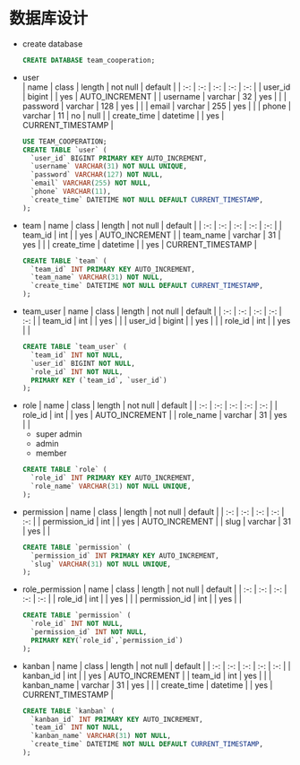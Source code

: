 # 数据库设计
* create database
  ```sql
  CREATE DATABASE team_cooperation;
  ```
* user  
  | name | class | length | not null | default |
  | :-: | :-: | :-: | :-: | :-: |
  | user_id | bigint |  | yes | AUTO_INCREMENT |
  | username | varchar | 32 | yes | |
  | password | varchar | 128 | yes | |
  | email | varchar | 255 | yes | |
  | phone | varchar | 11 | no | null |
  | create_time | datetime | | yes | CURRENT_TIMESTAMP |
  ```sql
  USE TEAM_COOPERATION;
  CREATE TABLE `user` (
    `user_id` BIGINT PRIMARY KEY AUTO_INCREMENT,
    `username` VARCHAR(31) NOT NULL UNIQUE,
    `password` VARCHAR(127) NOT NULL,
    `email` VARCHAR(255) NOT NULL,
    `phone` VARCHAR(11),
    `create_time` DATETIME NOT NULL DEFAULT CURRENT_TIMESTAMP,
  );
  ```
* team
  | name | class | length | not null | default |
  | :-: | :-: | :-: | :-: | :-: |
  | team_id | int |  | yes | AUTO_INCREMENT |
  | team_name | varchar | 31 | yes |  |
  | create_time | datetime | | yes | CURRENT_TIMESTAMP |
  ```sql
  CREATE TABLE `team` (
    `team_id` INT PRIMARY KEY AUTO_INCREMENT,
    `team_name` VARCHAR(31) NOT NULL,
    `create_time` DATETIME NOT NULL DEFAULT CURRENT_TIMESTAMP,
  );
  ```
* team_user
  | name | class | length | not null | default |
  | :-: | :-: | :-: | :-: | :-: |
  | team_id | int |  | yes |  |
  | user_id | bigint |  | yes |  |
  | role_id | int |  | yes |  |
  ```sql
  CREATE TABLE `team_user` (
    `team_id` INT NOT NULL,
    `user_id` BIGINT NOT NULL,
    `role_id` INT NOT NULL,
    PRIMARY KEY (`team_id`, `user_id`)
  );
  ```
* role
  | name | class | length | not null | default |
  | :-: | :-: | :-: | :-: | :-: |
  | role_id | int | | yes | AUTO_INCREMENT |
  | role_name | varchar | 31 | yes | |
  * super admin
  * admin
  * member
  ```sql
  CREATE TABLE `role` (
    `role_id` INT PRIMARY KEY AUTO_INCREMENT,
    `role_name` VARCHAR(31) NOT NULL UNIQUE,
  );
  ```
* permission
  | name | class | length | not null | default |
  | :-: | :-: | :-: | :-: | :-: |
  | permission_id | int | | yes | AUTO_INCREMENT |
  | slug | varchar | 31 | yes | |
  ```sql
  CREATE TABLE `permission` (
    `permission_id` INT PRIMARY KEY AUTO_INCREMENT,
    `slug` VARCHAR(31) NOT NULL UNIQUE,
  );
  ```
* role_permission
  | name | class | length | not null | default |
  | :-: | :-: | :-: | :-: | :-: |
  | role_id | int | | yes | |
  | permission_id | int | | yes | |
  ```sql
  CREATE TABLE `permission` (
    `role_id` INT NOT NULL,
    `permission_id` INT NOT NULL,
    PRIMARY KEY(`role_id`,`permission_id`)
  );
  ```
* kanban 
  | name | class | length | not null | default |
  | :-: | :-: | :-: | :-: | :-: |
  | kanban_id | int | | yes | AUTO_INCREMENT |
  | team_id | int | yes | |
  | kanban_name | varchar | 31 | yes | |
  | create_time | datetime | | yes | CURRENT_TIMESTAMP |
  ```sql
  CREATE TABLE `kanban` (
    `kanban_id` INT PRIMARY KEY AUTO_INCREMENT,
    `team_id` INT NOT NULL,
    `kanban_name` VARCHAR(31) NOT NULL,
    `create_time` DATETIME NOT NULL DEFAULT CURRENT_TIMESTAMP,
  );
  ```